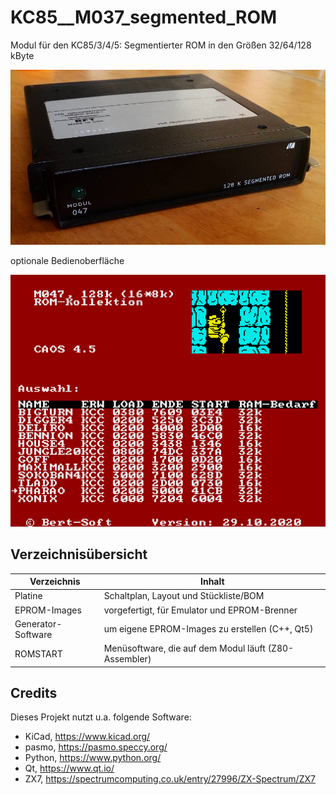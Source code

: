 # KC85__M037_segmented_ROM
Modul für den KC85/3/4/5: Segmentierter ROM in den Größen 32/64/128 kByte

![Modul](M047_Gehaeuse_mit_Modulblende.jpg)


optionale Bedienoberfläche

![Screenshot](Screenshot.png)

## Verzeichnisübersicht


Verzeichnis             | Inhalt
-----------             | ------
Platine                 | Schaltplan, Layout und Stückliste/BOM
EPROM-Images            | vorgefertigt, für Emulator und EPROM-Brenner
Generator-Software      | um eigene EPROM-Images zu erstellen (C++, Qt5)
ROMSTART                | Menüsoftware, die auf dem Modul läuft (Z80-Assembler)

## Credits

Dieses Projekt nutzt u.a. folgende Software:
- KiCad, https://www.kicad.org/
- pasmo, https://pasmo.speccy.org/
- Python, https://www.python.org/
- Qt, https://www.qt.io/
- ZX7, https://spectrumcomputing.co.uk/entry/27996/ZX-Spectrum/ZX7

